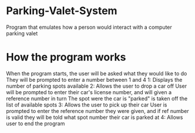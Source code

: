 # Parking-Valet-System
Program that emulates how a person would interact with a computer parking valet

# How the program works
When the program starts, the user will be asked what they would like to do
They will be prompted to enter a number between 1 and 4
1:
  Displays the number of parking spots available
2:
  Allows the user to drop a car off
  User will be prompted to enter their car's license number, and will given a reference number in turn
  The spot were the car is "parked" is taken off the list of available spots
3: 
  Allows the user to pick up their car
  User is prompted to enter the reference number they were given, and if ref number is valid they will be told what spot number their car is parked at
4:
  Allows user to end the program
